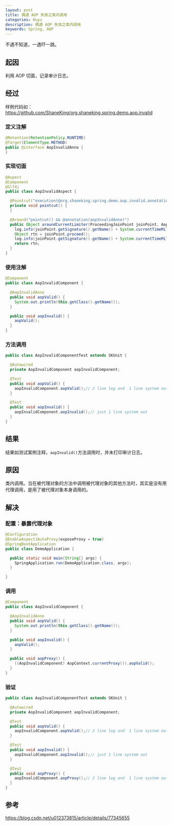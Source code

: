 ```yaml
---
layout: post
title: 偶遇 AOP 失效之类内调用
categories: Ouyu
description: 偶遇 AOP 失效之类内调用
keywords: Spring, AOP
---
```



不遇不知道，一遇吓一跳。

## 起因
利用 AOP 切面，记录审计日志。

## 经过
样例代码如：<https://github.com/ShaneKing/org.shaneking.spring.demo.aop.invalid>
### 定义注解
```java
@Retention(RetentionPolicy.RUNTIME)
@Target(ElementType.METHOD)
public @interface AopInvalidAnno {
}
```
### 实现切面
```java
@Aspect
@Component
@Slf4j
public class AopInvalidAspect {

  @Pointcut("execution(@org.shaneking.spring.demo.aop.invalid.annotation.AopInvalidAnno * *..*.*(..))")
  private void pointcut() {
  }

  @Around("pointcut() && @annotation(aopInvalidAnno)")
  public Object aroundCurrentLimiter(ProceedingJoinPoint joinPoint, AopInvalidAnno aopInvalidAnno) throws Throwable {
    log.info(joinPoint.getSignature().getName() + System.currentTimeMillis());
    Object rtn = joinPoint.proceed();
    log.info(joinPoint.getSignature().getName() + System.currentTimeMillis());
    return rtn;
  }
}
```
### 使用注解
```java
@Component
public class AopInvalidComponent {

  @AopInvalidAnno
  public void aopValid() {
    System.out.println(this.getClass().getName());
  }

  public void aopInvalid() {
    aopValid();
  }
}
```
### 方法调用
```java
public class AopInvalidComponentTest extends SKUnit {

  @Autowired
  private AopInvalidComponent aopInvalidComponent;

  @Test
  public void aopValid() {
    aopInvalidComponent.aopValid();// 2 line log and  1 line system out
  }

  @Test
  public void aopInvalid() {
    aopInvalidComponent.aopInvalid();// just 1 line system out
  }
}
```

## 结果
结果如测试案例注释，`aopInvalid()`方法调用时，并未打印审计日志。

## 原因
类内调用。当在被代理对象的方法中调用被代理对象的其他方法时，其实是没有用代理调用，是用了被代理对象本身调用的。

## 解决
### 配置：暴露代理对象
```java
@Configuration
@EnableAspectJAutoProxy(exposeProxy = true)
@SpringBootApplication
public class DemoApplication {

  public static void main(String[] args) {
    SpringApplication.run(DemoApplication.class, args);
  }

}
```
### 调用
```java
@Component
public class AopInvalidComponent {

  @AopInvalidAnno
  public void aopValid() {
    System.out.println(this.getClass().getName());
  }

  public void aopInvalid() {
    aopValid();
  }

  public void aopProxy() {
    ((AopInvalidComponent) AopContext.currentProxy()).aopValid();
  }
}
```
### 验证
```java
public class AopInvalidComponentTest extends SKUnit {

  @Autowired
  private AopInvalidComponent aopInvalidComponent;

  @Test
  public void aopValid() {
    aopInvalidComponent.aopValid();// 2 line log and  1 line system out
  }

  @Test
  public void aopInvalid() {
    aopInvalidComponent.aopInvalid();// just 1 line system out
  }

  @Test
  public void aopProxy() {
    aopInvalidComponent.aopProxy();// 2 line log and  1 line system out
  }
}
```

## 参考

<https://blog.csdn.net/u012373815/article/details/77345655>
